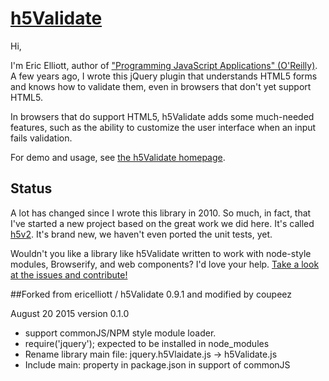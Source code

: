 # <a href="http://ericleads.com/h5validate">h5Validate</a>

Hi,

I'm Eric Elliott, author of ["Programming JavaScript Applications" (O'Reilly)](http://pjabook.com). A few years ago, I wrote this jQuery plugin that understands HTML5 forms and knows how to validate them, even in browsers that don't yet support HTML5.

In browsers that do support HTML5, h5Validate adds some much-needed features, such as the ability to customize the user interface when an input fails validation.

For demo and usage, see <a href="http://ericleads.com/h5validate">the h5Validate homepage</a>.

## Status

A lot has changed since I wrote this library in 2010. So much, in fact, that I've started a new project based on the great work we did here. It's called [h5v2](https://github.com/ericelliott/h5v2). It's brand new, we haven't even ported the unit tests, yet.

Wouldn't you like a library like h5Validate written to work with node-style modules, Browserify, and web components? I'd love your help. [Take a look at the issues and contribute!](https://github.com/ericelliott/h5v2/issues)

##Forked from ericelliott / h5Validate 0.9.1 and modified by coupeez

August 20 2015
version 0.1.0

 - support commonJS/NPM style module loader.
 - require('jquery'); expected to be installed in node_modules
 - Rename library main file: jquery.h5Vlaidate.js -> h5Validate.js
 - Include main: property in package.json in support of commonJS
